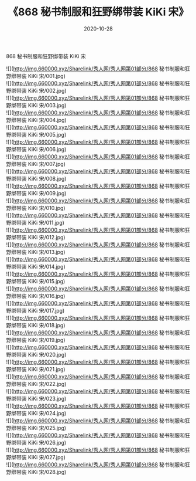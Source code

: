 ﻿---
layout: post
title:  《868 秘书制服和狂野绑带装 KiKi 宋》
date:   2020-10-28
img: http://img.660000.xyz/Sharelink/秀人网/秀人网第01部分/868 秘书制服和狂野绑带装 KiKi 宋/000.jpg
categories: [美女, 清纯, 唯美]
---

868 秘书制服和狂野绑带装 KiKi 宋

  ![](http://img.660000.xyz/Sharelink/秀人网/秀人网第01部分/868 秘书制服和狂野绑带装 KiKi 宋/001.jpg) <br> ![](http://img.660000.xyz/Sharelink/秀人网/秀人网第01部分/868 秘书制服和狂野绑带装 KiKi 宋/002.jpg) <br> ![](http://img.660000.xyz/Sharelink/秀人网/秀人网第01部分/868 秘书制服和狂野绑带装 KiKi 宋/003.jpg) <br> ![](http://img.660000.xyz/Sharelink/秀人网/秀人网第01部分/868 秘书制服和狂野绑带装 KiKi 宋/004.jpg) <br> ![](http://img.660000.xyz/Sharelink/秀人网/秀人网第01部分/868 秘书制服和狂野绑带装 KiKi 宋/005.jpg) <br> ![](http://img.660000.xyz/Sharelink/秀人网/秀人网第01部分/868 秘书制服和狂野绑带装 KiKi 宋/006.jpg) <br> ![](http://img.660000.xyz/Sharelink/秀人网/秀人网第01部分/868 秘书制服和狂野绑带装 KiKi 宋/007.jpg) <br> ![](http://img.660000.xyz/Sharelink/秀人网/秀人网第01部分/868 秘书制服和狂野绑带装 KiKi 宋/008.jpg) <br> ![](http://img.660000.xyz/Sharelink/秀人网/秀人网第01部分/868 秘书制服和狂野绑带装 KiKi 宋/009.jpg) <br> ![](http://img.660000.xyz/Sharelink/秀人网/秀人网第01部分/868 秘书制服和狂野绑带装 KiKi 宋/010.jpg) <br> ![](http://img.660000.xyz/Sharelink/秀人网/秀人网第01部分/868 秘书制服和狂野绑带装 KiKi 宋/011.jpg) <br> ![](http://img.660000.xyz/Sharelink/秀人网/秀人网第01部分/868 秘书制服和狂野绑带装 KiKi 宋/012.jpg) <br> ![](http://img.660000.xyz/Sharelink/秀人网/秀人网第01部分/868 秘书制服和狂野绑带装 KiKi 宋/013.jpg) <br> ![](http://img.660000.xyz/Sharelink/秀人网/秀人网第01部分/868 秘书制服和狂野绑带装 KiKi 宋/014.jpg) <br> ![](http://img.660000.xyz/Sharelink/秀人网/秀人网第01部分/868 秘书制服和狂野绑带装 KiKi 宋/015.jpg) <br> ![](http://img.660000.xyz/Sharelink/秀人网/秀人网第01部分/868 秘书制服和狂野绑带装 KiKi 宋/016.jpg) <br> ![](http://img.660000.xyz/Sharelink/秀人网/秀人网第01部分/868 秘书制服和狂野绑带装 KiKi 宋/017.jpg) <br> ![](http://img.660000.xyz/Sharelink/秀人网/秀人网第01部分/868 秘书制服和狂野绑带装 KiKi 宋/018.jpg) <br> ![](http://img.660000.xyz/Sharelink/秀人网/秀人网第01部分/868 秘书制服和狂野绑带装 KiKi 宋/019.jpg) <br> ![](http://img.660000.xyz/Sharelink/秀人网/秀人网第01部分/868 秘书制服和狂野绑带装 KiKi 宋/020.jpg) <br> ![](http://img.660000.xyz/Sharelink/秀人网/秀人网第01部分/868 秘书制服和狂野绑带装 KiKi 宋/021.jpg) <br> ![](http://img.660000.xyz/Sharelink/秀人网/秀人网第01部分/868 秘书制服和狂野绑带装 KiKi 宋/022.jpg) <br> ![](http://img.660000.xyz/Sharelink/秀人网/秀人网第01部分/868 秘书制服和狂野绑带装 KiKi 宋/023.jpg) <br> ![](http://img.660000.xyz/Sharelink/秀人网/秀人网第01部分/868 秘书制服和狂野绑带装 KiKi 宋/024.jpg) <br> ![](http://img.660000.xyz/Sharelink/秀人网/秀人网第01部分/868 秘书制服和狂野绑带装 KiKi 宋/025.jpg) <br> ![](http://img.660000.xyz/Sharelink/秀人网/秀人网第01部分/868 秘书制服和狂野绑带装 KiKi 宋/026.jpg) <br> ![](http://img.660000.xyz/Sharelink/秀人网/秀人网第01部分/868 秘书制服和狂野绑带装 KiKi 宋/027.jpg) <br> ![](http://img.660000.xyz/Sharelink/秀人网/秀人网第01部分/868 秘书制服和狂野绑带装 KiKi 宋/028.jpg) <br>